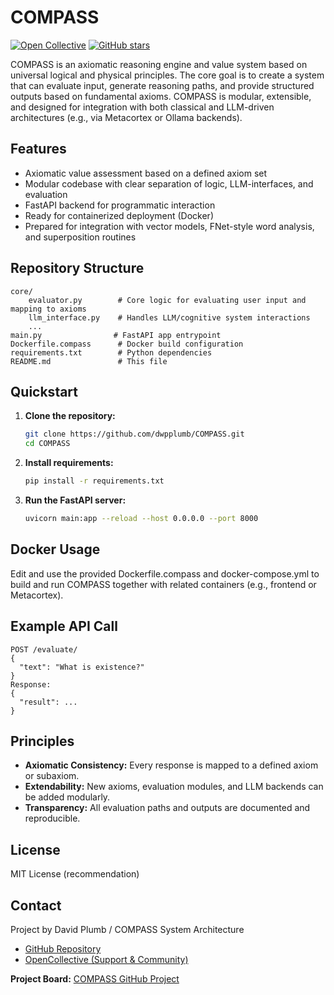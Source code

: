 # COMPASS

[![Open Collective](https://img.shields.io/opencollective/all/compass?label=Backers&color=blue)](https://opencollective.com/compass)
[![GitHub stars](https://img.shields.io/github/stars/dwpplumb/COMPASS?style=social)](https://github.com/dwpplumb/COMPASS)

COMPASS is an axiomatic reasoning engine and value system based on universal logical and physical principles. The core goal is to create a system that can evaluate input, generate reasoning paths, and provide structured outputs based on fundamental axioms. COMPASS is modular, extensible, and designed for integration with both classical and LLM-driven architectures (e.g., via Metacortex or Ollama backends).

## Features

* Axiomatic value assessment based on a defined axiom set
* Modular codebase with clear separation of logic, LLM-interfaces, and evaluation
* FastAPI backend for programmatic interaction
* Ready for containerized deployment (Docker)
* Prepared for integration with vector models, FNet-style word analysis, and superposition routines

## Repository Structure

```
core/
    evaluator.py        # Core logic for evaluating user input and mapping to axioms
    llm_interface.py    # Handles LLM/cognitive system interactions
    ...
main.py                # FastAPI app entrypoint
Dockerfile.compass      # Docker build configuration
requirements.txt        # Python dependencies
README.md               # This file
```

## Quickstart

1. **Clone the repository:**

   ```bash
   git clone https://github.com/dwpplumb/COMPASS.git
   cd COMPASS
   ```
2. **Install requirements:**

   ```bash
   pip install -r requirements.txt
   ```
3. **Run the FastAPI server:**

   ```bash
   uvicorn main:app --reload --host 0.0.0.0 --port 8000
   ```

## Docker Usage

Edit and use the provided Dockerfile.compass and docker-compose.yml to build and run COMPASS together with related containers (e.g., frontend or Metacortex).

## Example API Call

```
POST /evaluate/
{
  "text": "What is existence?"
}
Response:
{
  "result": ...
}
```

## Principles

* **Axiomatic Consistency:** Every response is mapped to a defined axiom or subaxiom.
* **Extendability:** New axioms, evaluation modules, and LLM backends can be added modularly.
* **Transparency:** All evaluation paths and outputs are documented and reproducible.

## License

MIT License (recommendation)

## Contact


Project by David Plumb / COMPASS System Architecture

- [GitHub Repository](https://github.com/dwpplumb/COMPASS)
- [OpenCollective (Support & Community)](https://opencollective.com/compass)

**Project Board:** [COMPASS GitHub Project](https://github.com/dwpplumb/COMPASS/projects)

